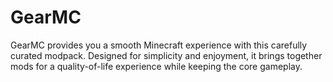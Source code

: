 # GearMC
GearMC provides you a smooth Minecraft experience with this carefully curated modpack. Designed for simplicity and enjoyment, it brings together mods for a quality-of-life experience while keeping the core gameplay.
